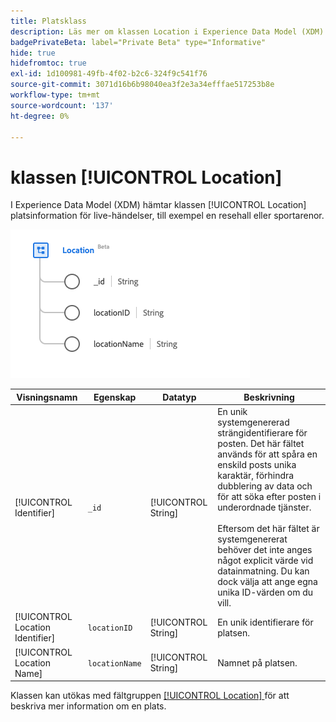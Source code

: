 ```yaml
---
title: Platsklass
description: Läs mer om klassen Location i Experience Data Model (XDM).
badgePrivateBeta: label="Private Beta" type="Informative"
hide: true
hidefromtoc: true
exl-id: 1d100981-49fb-4f02-b2c6-324f9c541f76
source-git-commit: 3071d16b6b98040ea3f2e3a34efffae517253b8e
workflow-type: tm+mt
source-wordcount: '137'
ht-degree: 0%

---
```


# klassen [!UICONTROL Location]

I Experience Data Model (XDM) hämtar klassen [!UICONTROL Location] platsinformation för live-händelser, till exempel en resehall eller sportarenor.

![Struktur för platsklass](../../../images/healthcare/classes/location.png)

| Visningsnamn | Egenskap | Datatyp | Beskrivning |
| --- | --- | --- | --- |
| [!UICONTROL Identifier] | `_id` | [!UICONTROL String] | En unik systemgenererad strängidentifierare för posten. Det här fältet används för att spåra en enskild posts unika karaktär, förhindra dubblering av data och för att söka efter posten i underordnade tjänster.<br><br>Eftersom det här fältet är systemgenererat behöver det inte anges något explicit värde vid datainmatning. Du kan dock välja att ange egna unika ID-värden om du vill. |
| [!UICONTROL Location Identifier] | `locationID` | [!UICONTROL String] | En unik identifierare för platsen. |
| [!UICONTROL Location Name] | `locationName` | [!UICONTROL String] | Namnet på platsen. |

Klassen kan utökas med fältgruppen [[!UICONTROL Location] ](../field-groups/location.md) för att beskriva mer information om en plats.
